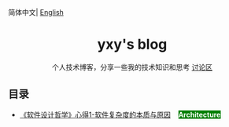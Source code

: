 简体中文| [English](./README.md)

<h1 align="center">
  <b>yxy's blog</b>
</h1>

<p align="center">
  个人技术博客，分享一些我的技术知识和思考
  <a href="https://github.com/EmilyYoung71415/blog/issues">讨论区</a>
</p>


## 目录

- [《软件设计哲学》心得1-软件复杂度的本质与原因](./articles/0001-a-philosophy-of-software-design-part1/index-zh-CN.md) <b style="color: #fff; background: green; margin-left:12px">Architecture</b>
